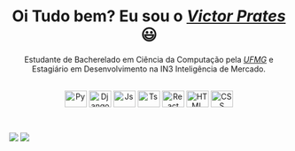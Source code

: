 <div>
  <h1 align="center">Oi Tudo bem? Eu sou o <a href="https://www.linkedin.com/in/prates-victor/"><i>Victor Prates</i></a> 😃️</h1>
  <p align="center">Estudante de Bacherelado em Ciência da Computação pela <a href="https://ufmg.br/"><i>UFMG</i></a> e Estagiário em Desenvolvimento na IN3 Inteligência de Mercado.</h2>
</div>

<div align="center" valign="top"><br>
  <img align="center" alt="Py" height="30" width="40" src="https://cdn.jsdelivr.net/gh/devicons/devicon@latest/icons/python/python-original.svg">
  <img align="center" alt="Django" height="30" width="40" src="https://static.djangoproject.com/img/logos/django-logo-negative.svg">
  <img align="center" alt="Js" height="30" width="40" src="https://cdn.jsdelivr.net/gh/devicons/devicon/icons/javascript/javascript-plain.svg">
  <img align="center" alt="Ts" height="30" width="40" src="https://cdn.jsdelivr.net/gh/devicons/devicon@latest/icons/typescript/typescript-plain.svg">
  <img align="center" alt="React" height="30" width="40" src="https://cdn.jsdelivr.net/gh/devicons/devicon/icons/react/react-original.svg">
  <img align="center" alt="HTML" height="30" width="40" src="https://cdn.jsdelivr.net/gh/devicons/devicon/icons/html5/html5-plain.svg">
  <img align="center" alt="CSS" height="30" width="40" src="https://cdn.jsdelivr.net/gh/devicons/devicon/icons/css3/css3-plain.svg">
</div><br>

##
  
<div> 
  <a href = "mailto:vprates.contato@gmail.com"><img src="https://img.shields.io/badge/-Gmail-%23333?style=for-the-badge&logo=gmail&logoColor=white" target="_blank"></a>
  <a href="https://www.linkedin.com/in/prates-victor/" target="_blank"><img src="https://img.shields.io/badge/-LinkedIn-%230077B5?style=for-the-badge&logo=linkedin&logoColor=white" target="_blank"></a> 
</div>
